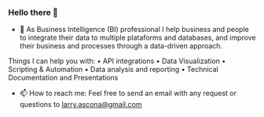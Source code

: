 ### Hello there 👋

- 🌱 As Business Intelligence (BI) professional I help business and people to integrate their data to multiple plataforms and databases, and improve their business and processes through a data-driven approach.

Things I can help you with:
  • API integrations
  • Data Visualization
  • Scripting & Automation
  • Data analysis and reporting
  • Technical Documentation and Presentations

- 📫 How to reach me:
Feel free to send an email with any request or questions to larry.ascona@gmail.com

